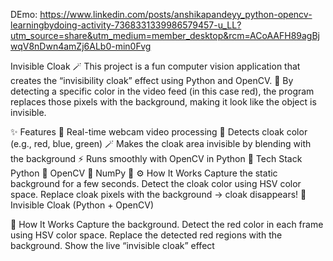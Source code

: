 DEmo: https://www.linkedin.com/posts/anshikapandeyy_python-opencv-learningbydoing-activity-7368331339986579457-u_LL?utm_source=share&utm_medium=member_desktop&rcm=ACoAAFH89agBjwqV8nDwn4amZj6ALb0-min0Fvg

Invisible Cloak 🪄
This project is a fun computer vision application that creates the “invisibility cloak” effect using Python and OpenCV.
🔮 By detecting a specific color in the video feed (in this case red), the program replaces those pixels with the background, making it look like the object is invisible.

✨ Features
🎥 Real-time webcam video processing
🎨 Detects cloak color (e.g., red, blue, green)
🪄 Makes the cloak area invisible by blending with the background
⚡ Runs smoothly with OpenCV in Python
🚀 Tech Stack
Python 🐍
OpenCV 🎥
NumPy 🔢
⚙️ How It Works
Capture the static background for a few seconds.
Detect the cloak color using HSV color space.
Replace cloak pixels with the background → cloak disappears!
🧥 Invisible Cloak (Python + OpenCV)


🚀 How It Works
Capture the background.
Detect the red color in each frame using HSV color space.
Replace the detected red regions with the background.
Show the live “invisible cloak” effect
